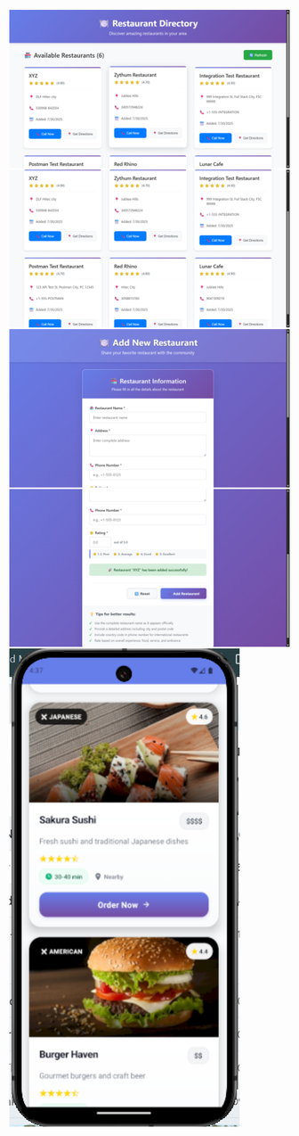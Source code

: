 ![alt text](<Screenshot (1193).png>)
![alt text](<Screenshot (1196).png>)
![alt text](<Screenshot (1197).png>)
![alt text](<Screenshot (1198).png>)
![alt text](<Screenshot 2025-07-30 163753.png>)